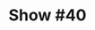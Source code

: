 ---
title: 'Show #40'
pubDate: 2025-06-06
description: 'that must be hard for you'
spinitron: https://spinitron.com/KUCR/pl/21257919/Quadraphonic-Rock-Block
spotify: https://open.spotify.com/embed/playlist/7ivgXaTjUiSR6VJNt61MnE
tags:
  - syd
  - twelve hour turn
  - talk talk
---